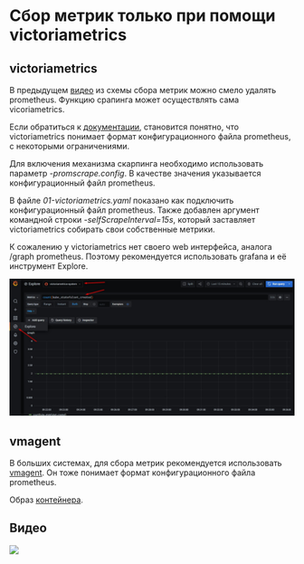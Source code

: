 # Сбор метрик только при помощи victoriametrics

## victoriametrics

В предыдущем [видео](../04-monitoring%20(victoriametrics%20+%20prometheus)/README.md) из схемы сбора 
метрик можно смело удалять prometheus. Функцию срапинга может
осуществлять сама vicoriametrics.

Если обратиться к [документации](https://victoriametrics.github.io/Single-server-VictoriaMetrics.html#how-to-apply-new-config-to-victoriametrics),
становится понятно, что victoriametrics понимает формат конфигурационного
файла prometheus, с некоторыми ограничениями.

Для включения механизма скарпинга необходимо использовать параметр
_-promscrape.config_. В качестве значения указывается конфигурационный
файл prometheus.

В файле _01-victoriametrics.yaml_ показано как подключить
конфигурационный файл prometheus. Также добавлен аргумент
командной строки _-selfScrapeInterval=15s_, который заставляет
victoriametrics собирать свои собственные метрики.

К сожалению у victoriametrics нет своего web интерфейса, аналога 
/graph prometheus. Поэтому рекомендуется использовать grafana и её
инструмент Explore.

![grafana](images/explore.jpg)

## vmagent

В больших системах, для сбора метрик рекомендуется использовать [vmagent](https://victoriametrics.github.io/vmagent.html).
Он тоже понимает формат конфигурационного файла prometheus.

Образ [контейнера](https://hub.docker.com/r/victoriametrics/vmagent).

## Видео

[<img src="https://img.youtube.com/vi/4f_UYSeoJrs/maxresdefault.jpg" width="50%">](https://youtu.be/4f_UYSeoJrs)

